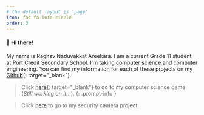 ```yaml
---
# the default layout is 'page'
icon: fas fa-info-circle
order: 3
---
```


<!-- > Add Markdown syntax content to file `_tabs/about.md`{: .filepath } and it will show up on this page.
{: .prompt-tip } -->


#### 👋 Hi there!
My name is Raghav Naduvakkat Areekara. I am a current Grade 11 student at Port Credit Secondary School. I'm taking computer science and computer engineering. You can find my information for each of these projects on my [Github](https://github.com/raghavn1){: target="_blank"}.

> Click [here](https://github.com/raghavn1/2DArkham){: target="_blank"} to go to my computer science game (*Still working on it...*).
{: .prompt-info }

> Click [here](https://raghavn1.github.io/posts/First-Post) to go to my security camera project